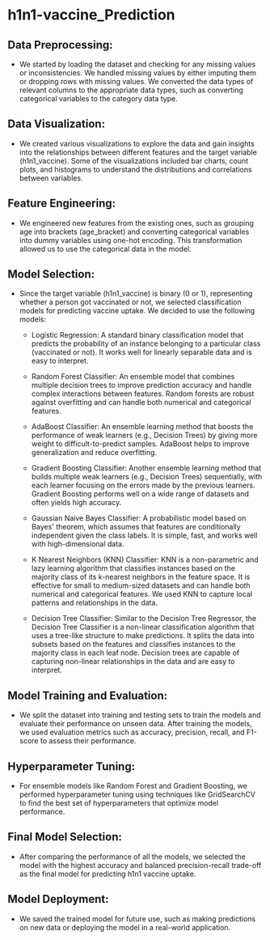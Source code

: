 # h1n1-vaccine_Prediction

## Data Preprocessing:
- We started by loading the dataset and checking for any missing values or inconsistencies. We handled missing values by either imputing them or dropping rows with missing values. We converted the data types of relevant columns to the appropriate data types, such as converting categorical variables to the category data type.

## Data Visualization:
- We created various visualizations to explore the data and gain insights into the relationships between different features and the target variable (h1n1_vaccine). Some of the visualizations included bar charts, count plots, and histograms to understand the distributions and correlations between variables.

## Feature Engineering:
- We engineered new features from the existing ones, such as grouping age into brackets (age_bracket) and converting categorical variables into dummy variables using one-hot encoding. This transformation allowed us to use the categorical data in the model.

## Model Selection:
- Since the target variable (h1n1_vaccine) is binary (0 or 1), representing whether a person got vaccinated or not, we selected classification models for predicting vaccine uptake. We decided to use the following models:

  - Logistic Regression: A standard binary classification model that predicts the probability of an instance belonging to a particular class (vaccinated or not). It works well for linearly separable data and is easy to interpret.
  - Random Forest Classifier: An ensemble model that combines multiple decision trees to improve prediction accuracy and handle complex interactions between features. Random forests are robust against overfitting and can handle both numerical and categorical features.

  - AdaBoost Classifier: An ensemble learning method that boosts the performance of weak learners (e.g., Decision Trees) by giving more weight to difficult-to-predict samples. AdaBoost helps to improve generalization and reduce overfitting.

  - Gradient Boosting Classifier: Another ensemble learning method that builds multiple weak learners (e.g., Decision Trees) sequentially, with each learner focusing on the errors made by the previous learners. Gradient Boosting performs well on a wide range of datasets and often yields high accuracy.
  
  - Gaussian Naive Bayes Classifier: A probabilistic model based on Bayes' theorem, which assumes that features are conditionally independent given the class labels. It is simple, fast, and works well with high-dimensional data.
    
  - K Nearest Neighbors (KNN) Classifier: KNN is a non-parametric and lazy learning algorithm that classifies instances based on the majority class of its k-nearest neighbors in the feature space. It is effective for small to medium-sized datasets and can handle both numerical and categorical features. We used KNN to capture local patterns and relationships in the data.

  - Decision Tree Classifier: Similar to the Decision Tree Regressor, the Decision Tree Classifier is a non-linear classification algorithm that uses a tree-like structure to make predictions. It splits the data into subsets based on the features and classifies instances to the majority class in each leaf node. Decision trees are capable of capturing non-linear relationships in the data and are easy to interpret.

## Model Training and Evaluation:
- We split the dataset into training and testing sets to train the models and evaluate their performance on unseen data. After training the models, we used evaluation metrics such as accuracy, precision, recall, and F1-score to assess their performance.
 

## Hyperparameter Tuning:
- For ensemble models like Random Forest and Gradient Boosting, we performed hyperparameter tuning using techniques like GridSearchCV to find the best set of hyperparameters that optimize model performance.

## Final Model Selection:
- After comparing the performance of all the models, we selected the model with the highest accuracy and balanced precision-recall trade-off as the final model for predicting h1n1 vaccine uptake.

## Model Deployment:
- We saved the trained model for future use, such as making predictions on new data or deploying the model in a real-world application.
